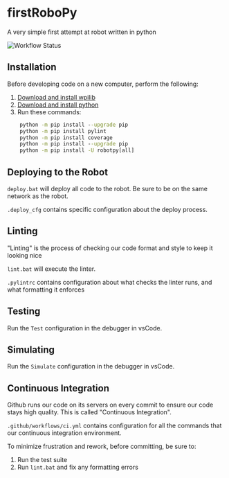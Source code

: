 # firstRoboPy
A very simple first attempt at robot written in python

![Workflow Status](https://github.com/RobotCasserole1736/firstRoboPy/actions/workflows/ci.yml/badge.svg)

## Installation

Before developing code on a new computer, perform the following:

1. [Download and install wpilib](https://github.com/wpilibsuite/allwpilib/releases)
2. [Download and install python](https://www.python.org/downloads/)
3. Run these commands:

```cmd
    python -m pip install --upgrade pip
    python -m pip install pylint
    python -m pip install coverage
    python -m pip install --upgrade pip
    python -m pip install -U robotpy[all]
```

## Deploying to the Robot

`deploy.bat` will deploy all code to the robot. Be sure to be on the same network as the robot.

`.deploy_cfg` contains specific configuration about the deploy process.

## Linting

"Linting" is the process of checking our code format and style to keep it looking nice

`lint.bat` will execute the linter.

`.pylintrc` contains configuration about what checks the linter runs, and what formatting it enforces

## Testing

Run the `Test` configuration in the debugger in vsCode.

## Simulating

Run the `Simulate` configuration in the debugger in vsCode.

## Continuous Integration

Github runs our code on its servers on every commit to ensure our code stays high quality. This is called "Continuous Integration".

`.github/workflows/ci.yml` contains configuration for all the commands that our continuous integration environment.

To minimize frustration and rework, before committing, be sure to:

1. Run the test suite
2. Run `lint.bat` and fix any formatting errors
